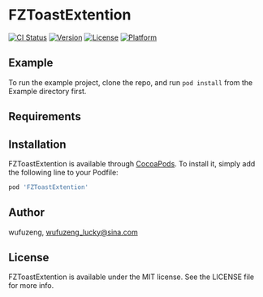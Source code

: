 # FZToastExtention

[![CI Status](https://img.shields.io/travis/wufuzeng/FZToastExtention.svg?style=flat)](https://travis-ci.org/wufuzeng/FZToastExtention)
[![Version](https://img.shields.io/cocoapods/v/FZToastExtention.svg?style=flat)](https://cocoapods.org/pods/FZToastExtention)
[![License](https://img.shields.io/cocoapods/l/FZToastExtention.svg?style=flat)](https://cocoapods.org/pods/FZToastExtention)
[![Platform](https://img.shields.io/cocoapods/p/FZToastExtention.svg?style=flat)](https://cocoapods.org/pods/FZToastExtention)

## Example

To run the example project, clone the repo, and run `pod install` from the Example directory first.

## Requirements

## Installation

FZToastExtention is available through [CocoaPods](https://cocoapods.org). To install
it, simply add the following line to your Podfile:

```ruby
pod 'FZToastExtention'
```

## Author

wufuzeng, wufuzeng_lucky@sina.com

## License

FZToastExtention is available under the MIT license. See the LICENSE file for more info.
